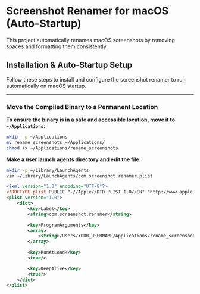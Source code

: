 # Screenshot Renamer for macOS (Auto-Startup)

This project automatically renames macOS screenshots by removing spaces and formatting them consistently.

## **Installation & Auto-Startup Setup**
Follow these steps to install and configure the screenshot renamer to run automatically on macOS startup.

---

### Move the Compiled Binary to a Permanent Location

**To ensure the binary is in a safe and accessible location, move it to `~/Applications`:**

```bash
mkdir -p ~/Applications
mv rename_screenshots ~/Applications/
chmod +x ~/Applications/rename_screenshots
```

**Make a user launch agents directory and edit the file:**
```bash
mkdir -p ~/Library/LaunchAgents
vim ~/Library/LaunchAgents/com.screenshot.renamer.plist
```

```xml
<?xml version="1.0" encoding="UTF-8"?>
<!DOCTYPE plist PUBLIC "-//Apple//DTD PLIST 1.0//EN" "http://www.apple.com/DTDs/PropertyList-1.0.dtd">
<plist version="1.0">
    <dict>
        <key>Label</key>
        <string>com.screenshot.renamer</string>

        <key>ProgramArguments</key>
        <array>
            <string>/Users/YOUR_USERNAME/Applications/rename_screenshots</string>
        </array>

        <key>RunAtLoad</key>
        <true/>

        <key>KeepAlive</key>
        <true/>
    </dict>
</plist>
```

